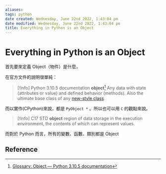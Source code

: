 ```yaml
---
aliases: 
tags: python 
date created: Wednesday, June 22nd 2022, 1:43:04 pm
date modified: Wednesday, June 22nd 2022, 1:43:04 pm
title: Everything in Python is an Object
---
```


# Everything in Python is an Object

首先要來定義 Object（物件）是什麼，

在官方文件的說明很單純：

> [!Info] Python 3.10.5 documentation
> **object**[^1]
> Any data with state (attributes or value) and defined behavior (methods). Also the ultimate base class of any [new-style class](https://docs.python.org/3/glossary.html#term-new-style-class).

而以實作(CPython)來說，都是 `PyObject *` 。所以也可以用 `C` 的觀點來說。

> [!Info] C17 STD
> **object**
> region of data storage in the execution environment, the contents of which can represent values.

而對於 Python 而言，所有的變數、函數、類別都是 Object

## Reference

[^1]: [Glossary: Object — Python 3.10.5 documentation](https://docs.python.org/3/glossary.html#term-object)